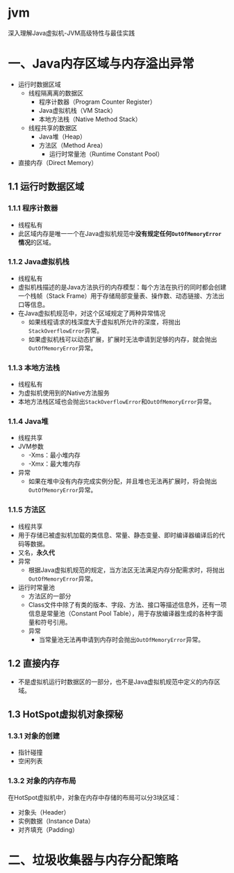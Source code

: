 # jvm
深入理解Java虚拟机-JVM高级特性与最佳实践



# 一、Java内存区域与内存溢出异常

- 运行时数据区域
  - 线程隔离离的数据区
    - 程序计数器（Program Counter Register）
    - Java虚拟机栈（VM Stack）
    - 本地方法栈（Native Method Stack）
  - 线程共享的数据区
    - Java堆（Heap）
    - 方法区（Method Area）
      - 运行时常量池（Runtime Constant Pool）
- 直接内存（Direct Memory）


## 1.1 运行时数据区域

### 1.1.1 程序计数器

- 线程私有
- 此区域内存是唯一一个在Java虚拟机规范中**没有规定任何`OutOfMemoryError`情况**的区域。


### 1.1.2 Java虚拟机栈

- 线程私有
- 虚拟机栈描述的是Java方法执行的内存模型：每个方法在执行的同时都会创建一个栈帧（Stack Frame）用于存储局部变量表、操作数、动态链接、方法出口等信息。
- 在Java虚拟机规范中，对这个区域规定了两种异常情况
  - 如果线程请求的栈深度大于虚拟机所允许的深度，将抛出`StackOverflowError`异常。
  - 如果虚拟机栈可以动态扩展，扩展时无法申请到足够的内存，就会抛出`OutOfMemoryError`异常。


### 1.1.3 本地方法栈

- 线程私有
- 为虚拟机使用到的Native方法服务
- 本地方法栈区域也会抛出`StackOverflowError`和`OutOfMemoryError`异常。

### 1.1.4 Java堆

- 线程共享
- JVM参数
  - -Xms：最小堆内存
  - -Xmx：最大堆内存
- 异常
  - 如果在堆中没有内存完成实例分配，并且堆也无法再扩展时，将会抛出`OutOfMemoryError`异常。

### 1.1.5 方法区

- 线程共享
- 用于存储已被虚拟机加载的类信息、常量、静态变量、即时编译器编译后的代码等数据。
- 又名，**永久代**
- 异常
  - 根据Java虚拟机规范的规定，当方法区无法满足内存分配需求时，将抛出`OutOfMemoryError`异常。
- 运行时常量池
  - 方法区的一部分
  - Class文件中除了有类的版本、字段、方法、接口等描述信息外，还有一项信息是常量池（Constant Pool Table），用于存放编译器生成的各种字面量和符号引用。
  - 异常
    - 当常量池无法再申请到内存时会抛出`OutOfMemoryError`异常。

## 1.2 直接内存

- 不是虚拟机运行时数据区的一部分，也不是Java虚拟机规范中定义的内存区域。

## 1.3 HotSpot虚拟机对象探秘

### 1.3.1 对象的创建

- 指针碰撞
- 空闲列表

### 1.3.2 对象的内存布局

在HotSpot虚拟机中，对象在内存中存储的布局可以分3块区域：

- 对象头（Header）
- 实例数据（Instance Data）
- 对齐填充（Padding）



# 二、垃圾收集器与内存分配策略



